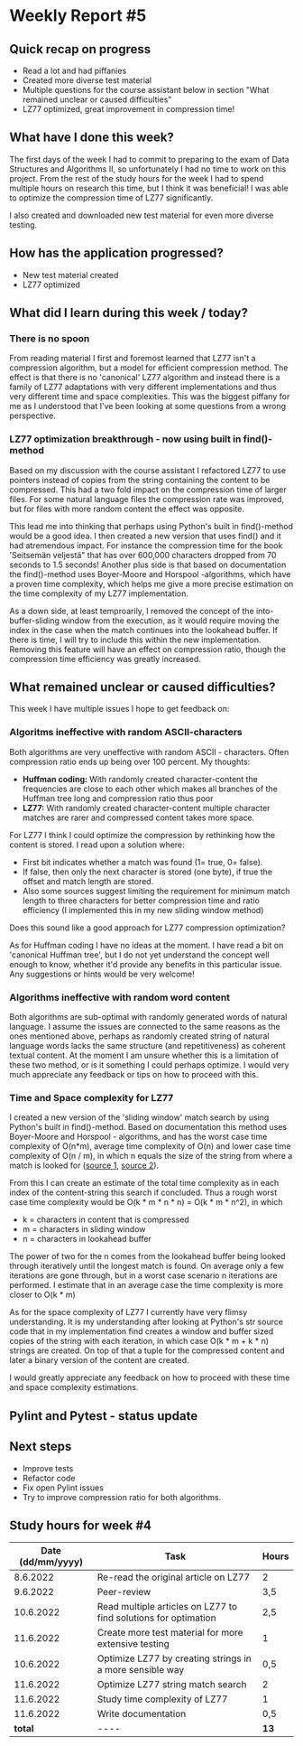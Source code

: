# Weekly Report #5

## Quick recap on progress
- Read a lot and had piffanies
- Created more diverse test material
- Multiple questions for the course assistant below in section "What remained unclear or caused difficulties"
- LZ77 optimized, great improvement in compression time! 


## What have I done this week?
The first days of the week I had to commit to preparing to the exam of Data Structures and Algorithms II, so unfortunately I had no time to work on this project. From the rest of the study hours for the week I had to spend multiple hours on research this time, but I think it was beneficial! I was able to optimize the compression time of LZ77 significantly. 

I also created and downloaded new test material for even more diverse testing. 

## How has the application progressed?
- New test material created
- LZ77 optimized

## What did I learn during this week / today?

### There is no spoon
From reading material I first and foremost learned that LZ77 isn't a compression algorithm, but a model for efficient compression method. The effect is that there is no 'canonical' LZ77 algorithm and instead there is a family of LZ77 adaptations with very different implementations and thus very different time and space complexities. This was the biggest piffany for me as I understood that I've been looking at some questions from a wrong perspective. 

### LZ77 optimization breakthrough - now using built in find()-method
Based on my discussion with the course assistant I refactored LZ77 to use pointers instead of copies from the string containing the content to be compressed. This had a two fold impact on the compression time of larger files. For some natural language files the compression rate was improved, but for files with more random content the effect was opposite.  

This lead me into thinking that perhaps using Python's built in find()-method would be a good idea. I then created a new version that uses find() and it had atremendous impact. For instance the compression time for the book 'Seitsemän veljestä" that has over 600,000 characters dropped from 70 seconds to 1.5 seconds! Another plus side is that based on documentation the find()-method uses Boyer-Moore and Horspool -algorithms, which have a proven time complexity, which helps me give a more precise estimation on the time complexity of my LZ77 implementation. 

As a down side, at least temproarily, I removed the concept of the into-buffer-sliding window from the execution, as it would require moving the index in the case when the match continues into the lookahead buffer. If there is time, I will try to include this within the new implementation. Removing this feature will have an effect on compression ratio, though the compression time efficiency was greatly increased. 


## What remained unclear or caused difficulties? 
This week I have multiple issues I hope to get feedback on:


### Algoritms ineffective with random ASCII-characters

Both algorithms are very uneffective with random ASCII - characters. Often compression ratio ends up being over 100 percent. My thoughts:
- **Huffman coding:** With randomly created character-content the frequencies are close to each other which makes all branches of the Huffman tree long and compression ratio thus poor
- **LZ77:** With randomly created character-content multiple character matches are rarer and compressed content takes more space. 

For LZ77 I think I could optimize the compression by rethinking how the content is stored. I read upon a solution where:
- First bit indicates whether a match was found (1= true, 0= false). 
- If false, then only the next character is stored (one byte), if true the offset and match length are stored. 
- Also some sources suggest limiting the requirement for minimum match length to three characters for better compression time and ratio efficiency (I implemented this in my new sliding window method)

Does this sound like a good approach for LZ77 compression optimization? 

As for Huffman coding I have no ideas at the moment. I have read a bit on 'canonical Huffman tree', but I do not yet understand the concept well enough to know, whether it'd provide any benefits in this particular issue. Any suggestions or hints would be very welcome! 

### Algorithms ineffective with random word content
Both algorithms are sub-optimal with randomly generated words of natural language. I assume the issues are connected to the same reasons as the ones mentioned above, perhaps as randomly created string of natural language words lacks the same structure (and repetitiveness) as coherent textual content. At the moment I am unsure whether this is a limitation of these two method, or is it something I could perhaps optimize. I would very much appreciate any feedback or tips on how to proceed with this. 

### Time and Space complexity for LZ77
I created a new version of the 'sliding window' match search by using Python's built in find()-method. Based on documentation this method uses Boyer-Moore and Horspool - algorithms, and has the worst case time complexity of O(n*m), average time complexity of O(n) and lower case time complexity of O(n / m), in which n equals the size of the string from where a match is looked for ([source 1](http://web.archive.org/web/20151113000216/effbot.org/zone/stringlib.htm), [source 2](https://hg.python.org/cpython/file/5444c2e22ff8/Objects/stringobject.c#l1742)). 

From this I can create an estimate of the total time complexity as in each index of the content-string this search if concluded. Thus a rough worst case time complexity would be O(k * m * n * n) = O(k * m * n^2), in which
- k = characters in content that is compressed
- m = characters in sliding window
- n = characters in lookahead buffer

The power of two for the n comes from the lookahead buffer being looked through iteratively until the longest match is found. On average only a few iterations are gone through, but in a worst case scenario n iterations are performed. I estimate that in an average case the time complexity is more closer to O(k * m)

As for the space complexity of LZ77 I currently have very flimsy understanding. It is my understanding after looking at Python's str source code that in my implementation find creates a window and buffer sized copies of the string with each iteration, in which case O(k * m + k * n) strings are created. On top of that a tuple for the compressed content and later a binary version of the content are created. 

I would greatly appreciate any feedback on how to proceed with these time and space complexity estimations. 

## Pylint and Pytest - status update

## Next steps
- Improve tests
- Refactor code 
- Fix open Pylint issues
- Try to improve compression ratio for both algorithms. 

## Study hours for week #4

| Date (dd/mm/yyyy) |Task | Hours |
| ---- | ---- | ---- |
| 8.6.2022 | Re-read the original article on LZ77 | 2 |
| 9.6.2022 | Peer-review | 3,5 |
| 10.6.2022 | Read multiple articles on LZ77 to find solutions for optimation | 2,5 |
| 11.6.2022 | Create more test material for more extensive testing | 1 |
| 10.6.2022 | Optimize LZ77 by creating strings in a more sensible way | 0,5 |
| 11.6.2022 | Optimize LZ77 string match search | 2 |
| 11.6.2022 | Study time complexity of LZ77 | 1 |
| 11.6.2022 | Write documentation | 0,5 |
| **total**| ---- | **13** |
